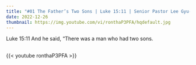 ```yaml
---
title: "#01 The Father’s Two Sons | Luke 15:11 | Senior Pastor Lee Gyu-Hyun"
date: 2022-12-26
thumbnail: https://img.youtube.com/vi/ronthaP3PFA/hqdefault.jpg
---
```

Luke 15:11 And he said, “There was a man who had two sons.
## <!--more-->

{{< youtube ronthaP3PFA >}}
